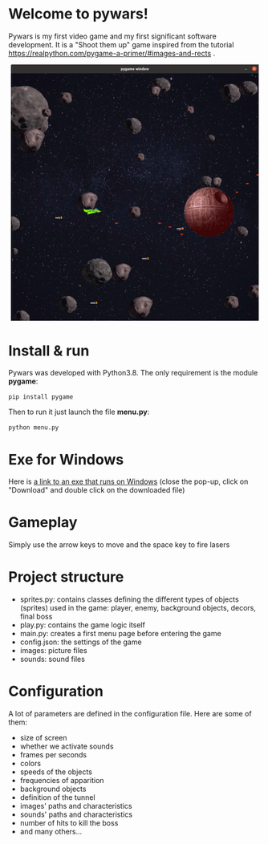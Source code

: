 # Welcome to pywars!

Pywars is my first video game and my first significant software development.
It is a "Shoot them up" game inspired from the tutorial https://realpython.com/pygame-a-primer/#images-and-rects .

![pywars screenshot](./images/screenshot.png)


# Install & run
Pywars was developed with Python3.8. The only requirement is the module **pygame**:
```
pip install pygame
```
Then to run it just launch the file **menu.py**:
```
python menu.py
```

# Exe for Windows
Here is [a link to an exe that runs on Windows](https://www.dropbox.com/scl/fi/nnc141ppubuybwa69uoip/pywars.exe?rlkey=i7x584s4yno0q7vlfjdphu6qr&st=mrzgk5u6&dl=0)
(close the pop-up, click on "Download" and double click on the downloaded file)

# Gameplay
Simply use the arrow keys to move and the space key to fire lasers

# Project structure
* sprites.py: contains classes defining the different types of objects (sprites) used in the game: player, enemy, background objects, decors, final boss
* play.py: contains the game logic itself
* main.py: creates a first menu page before entering the game
* config.json: the settings of the game
* images: picture files
* sounds: sound files

# Configuration
A lot of parameters are defined in the configuration file. Here are some of them:
* size of screen
* whether we activate sounds
* frames per seconds
* colors
* speeds of the objects
* frequencies of apparition
* background objects
* definition of the tunnel
* images' paths and characteristics
* sounds' paths and characteristics
* number of hits to kill the boss
* and many others...
